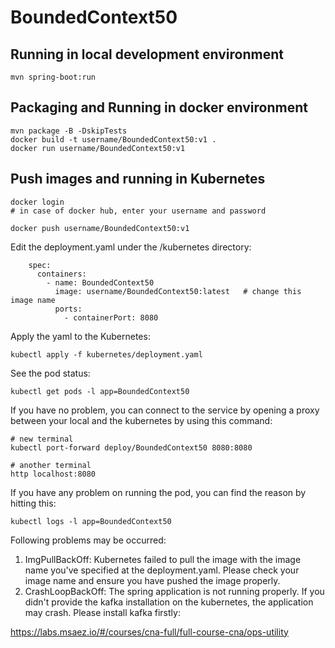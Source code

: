 # BoundedContext50

## Running in local development environment

```
mvn spring-boot:run
```

## Packaging and Running in docker environment

```
mvn package -B -DskipTests
docker build -t username/BoundedContext50:v1 .
docker run username/BoundedContext50:v1
```

## Push images and running in Kubernetes

```
docker login 
# in case of docker hub, enter your username and password

docker push username/BoundedContext50:v1
```

Edit the deployment.yaml under the /kubernetes directory:
```
    spec:
      containers:
        - name: BoundedContext50
          image: username/BoundedContext50:latest   # change this image name
          ports:
            - containerPort: 8080

```

Apply the yaml to the Kubernetes:
```
kubectl apply -f kubernetes/deployment.yaml
```

See the pod status:
```
kubectl get pods -l app=BoundedContext50
```

If you have no problem, you can connect to the service by opening a proxy between your local and the kubernetes by using this command:
```
# new terminal
kubectl port-forward deploy/BoundedContext50 8080:8080

# another terminal
http localhost:8080
```

If you have any problem on running the pod, you can find the reason by hitting this:
```
kubectl logs -l app=BoundedContext50
```

Following problems may be occurred:

1. ImgPullBackOff:  Kubernetes failed to pull the image with the image name you've specified at the deployment.yaml. Please check your image name and ensure you have pushed the image properly.
1. CrashLoopBackOff: The spring application is not running properly. If you didn't provide the kafka installation on the kubernetes, the application may crash. Please install kafka firstly:

https://labs.msaez.io/#/courses/cna-full/full-course-cna/ops-utility

